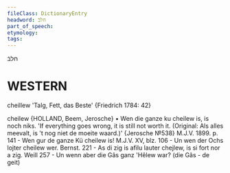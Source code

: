 ```yaml
---
fileClass: DictionaryEntry
headword: חלבֿ
part_of_speech: 
etymology: 
tags: 
---
```

חלבֿ

WESTERN
========

cheillew 'Talg, Fett, das Beste' {Friedrich 1784: 42}

cheilew {HOLLAND, Beem, Jerosche}
	•	Wen die ganze ku cheilew is, is noch niks. 'If everything goes wrong, it is still not worth it. (Original: Als alles meevalt, is 't nog niet de moeite waard.)' {Jerosche №538}
M.J.V. 1899. p. 141 - Wen gur de ganze Kü cheilew is!
M.J.V. XV, blz. 106 - Un wen der Ochs lojter cheilew wer.
Bernst. 221 - As di zig is afilu lauter chejlew, is si fort nor a zig.
Weill 257 - Un wenn aber die Gâs ganz 'Hêlew war? (die Gâs - de geit)